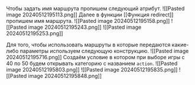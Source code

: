 Чтобы задать имя маршрута пропишем следующий атрибут.
![[Pasted image 20240512195113.png]]
Далее в функции [[Функция redirect]] пропишем имя маршрута.
![[Pasted image 20240512195158.png]]
![[Pasted image 20240512195243.png]]
![[Pasted image 20240512195253.png]]

Для того, чтобы использовать маршруты в которые передаются какие-либо параметры используем следующую конструкцию.
![[Pasted image 20240512195716.png]]
Создаём условие в котором при выборе игры с 40 по 50 будем открывать категорию с названием `action`.
![[Pasted image 20240512195803.png]]
![[Pasted image 20240512195835.png]]
![[Pasted image 20240512195848.png]]
